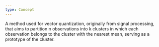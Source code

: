 ```yaml
---
type: Concept
---
```


A method used for vector quantization, originally from signal processing, that aims to partition n observations into k clusters in which each observation belongs to the cluster with the nearest mean, serving as a prototype of the cluster.
